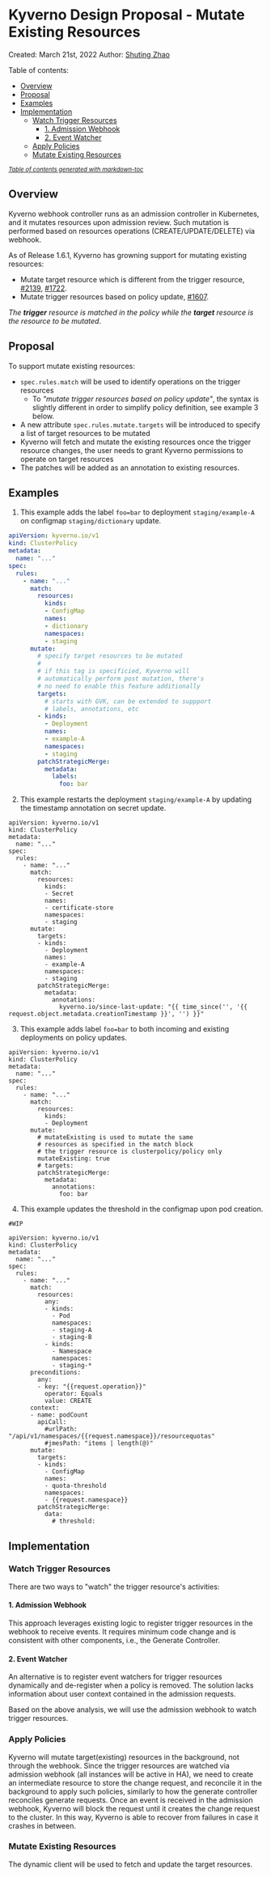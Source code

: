 # Kyverno Design Proposal - Mutate Existing Resources

Created: March 21st, 2022
Author: [Shuting Zhao](https://github.com/realshuting)


Table of contents:
  * [Overview](#overview)
  * [Proposal](#proposal)
  * [Examples](#examples)
  * [Implementation](#implementation)
    + [Watch Trigger Resources](#watch-trigger-resources)
      - [1. Admission Webhook](#1-admission-webhook)
      - [2. Event Watcher](#2-event-watcher)
    + [Apply Policies](#apply-policies)
    + [Mutate Existing Resources](#mutate-existing-resources)

<small><i><a href='http://ecotrust-canada.github.io/markdown-toc/'>Table of contents generated with markdown-toc</a></i></small>


## Overview

Kyverno webhook controller runs as an admission controller in Kubernetes, and it mutates resources upon admission review. Such mutation is performed based on resources operations (CREATE/UPDATE/DELETE) via webhook.

As of Release 1.6.1, Kyverno has growning support for mutating existing resources:

- Mutate target resource which is different from the trigger resource, [#2139](https://github.com/kyverno/kyverno/issues/2139), [#1722](https://github.com/kyverno/kyverno/issues/1722).
- Mutate trigger resources based on policy update, [#1607](https://github.com/kyverno/kyverno/issues/1607).

*The **trigger** resource is matched in the policy while the **target** resource is the resource to be mutated*.


## Proposal

To support mutate existing resources:

- `spec.rules.match` will be used to identify operations on the trigger resources
    - To *"mutate trigger resources based on policy update"*, the syntax is slightly different in order to simplify policy definition, see example 3 below.
- A new attribute `spec.rules.mutate.targets` will be introduced to specify a list of target resources to be mutated
- Kyverno will fetch and mutate the existing resources once the trigger resource changes, the user needs to grant Kyverno permissions to operate on target resources
- The patches will be added as an annotation to existing resources.




## Examples

1. This example adds the label `foo=bar` to deployment `staging/example-A` on configmap `staging/dictionary` update.

```yaml
apiVersion: kyverno.io/v1
kind: ClusterPolicy
metadata:
  name: "..."
spec:
  rules:
    - name: "..."
      match:
        resources:
          kinds:
          - ConfigMap
          names:
          - dictionary
          namespaces:
          - staging
      mutate:
        # specify target resources to be mutated
        # 
        # if this tag is specificied, Kyverno will 
        # automatically perform post mutation, there's 
        # no need to enable this feature additionally
        targets:
          # starts with GVK, can be extended to suppport
          # labels, annotations, etc
        - kinds:
          - Deployment
          names:
          - example-A
          namespaces:
          - staging
        patchStrategicMerge:
          metadata:
            labels:
              foo: bar
```

2. This example restarts the deployment `staging/example-A` by updating the timestamp annotation on secret update.
```yaml=
apiVersion: kyverno.io/v1
kind: ClusterPolicy
metadata:
  name: "..."
spec:
  rules:
    - name: "..."
      match:
        resources:
          kinds:
          - Secret
          names:
          - certificate-store
          namespaces:
          - staging
      mutate:
        targets:
        - kinds:
          - Deployment
          names:
          - example-A
          namespaces:
          - staging
        patchStrategicMerge:
          metadata:
            annotations:
              kyverno.io/since-last-update: "{{ time_since('', '{{ request.object.metadata.creationTimestamp }}', '') }}"
```

3. This example adds label `foo=bar` to both incoming and existing deployments on policy updates.
```yaml=
apiVersion: kyverno.io/v1
kind: ClusterPolicy
metadata:
  name: "..."
spec:
  rules:
    - name: "..."
      match:
        resources:
          kinds:
          - Deployment
      mutate:
        # mutateExisting is used to mutate the same 
        # resources as specified in the match block
        # the trigger resource is clusterpolicy/policy only
        mutateExisting: true
        # targets:
        patchStrategicMerge:
          metadata:
            annotations:
              foo: bar
```

4. This example updates the threshold in the configmap upon pod creation.

```yaml=
#WIP

apiVersion: kyverno.io/v1
kind: ClusterPolicy
metadata:
  name: "..."
spec:
  rules:
    - name: "..."
      match:
        resources:
          any:
          - kinds:
            - Pod
            namespaces:
            - staging-A
            - staging-B
          - kinds:
            - Namespace
            namespaces:
            - staging-*
      preconditions:
        any:
        - key: "{{request.operation}}"
          operator: Equals
          value: CREATE
      context:
      - name: podCount
        apiCall:
          #urlPath: "/api/v1/namespaces/{{request.namespace}}/resourcequotas"
          #jmesPath: "items | length(@)"   
      mutate:
        targets:
        - kinds:
          - ConfigMap
          names:
          - quota-threshold
          namespaces:
          - {{request.namespace}}
        patchStrategicMerge:
          data:
            # threshold:
```


## Implementation

### Watch Trigger Resources

There are two ways to "watch" the trigger resource's activities:

#### 1. Admission Webhook

This approach leverages existing logic to register trigger resources in the webhook to receive events. It requires minimum code change and is consistent with other components, i.e., the Generate Controller.

#### 2. Event Watcher

An alternative is to register event watchers for trigger resources dynamically and de-register when a policy is removed. The solution lacks information about user context contained in the admission requests.

Based on the above analysis, we will use the admission webhook to watch trigger resources.

### Apply Policies

Kyverno will mutate target(existing) resources in the background, not through the webhook. Since the trigger resources are watched via admission webhook (all instances will be active in HA), we need to create an intermediate resource to store the change request, and reconcile it in the background to apply such policies, similarly to how the generate controller reconciles generate requests. Once an event is received in the admission webhook, Kyverno will block the request until it creates the change request to the cluster. In this way, Kyverno is able to recover from failures in case it crashes in between.

### Mutate Existing Resources

The dynamic client will be used to fetch and update the target resources.
